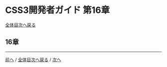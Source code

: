 # CSS3開発者ガイド 第16章
[全体目次へ戻る](index.md)

## 16章

***

[前へ](c15.md) /
[全体目次へ戻る](index.md) /
[次へ](c17.md)
